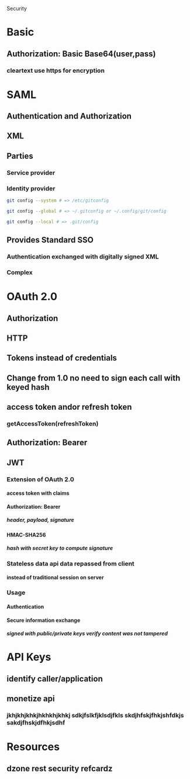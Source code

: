  Security

# Basic

## Authorization: Basic Base64(user,pass)

### cleartext use https for encryption

# SAML

## Authentication and Authorization

## XML

## Parties

### Service provider

### Identity provider

```bash
git config --system # => /etc/gitconfig

git config --global # => ~/.gitconfig or ~/.config/git/config

git config --local # => .git/config
```

## Provides Standard SSO

### Authentication exchanged with digitally signed XML

### Complex

# OAuth 2.0

## Authorization

## HTTP

## Tokens instead of credentials

## Change from 1.0 no need to sign each call with keyed hash

## access token andor refresh token

### getAccessToken(refreshToken)

## Authorization: Bearer <access token>

## JWT

### Extension of OAuth 2.0

#### access token with claims

#### Authorization: Bearer <JWT>

##### header, payload, signature

#### HMAC-SHA256

##### hash with secret key to compute signature

### Stateless data api data repassed from client

#### instead of traditional session on server

### Usage

#### Authentication

#### Secure information exchange

##### signed with public/private keys verify content was not tampered

# API Keys

## identify caller/application

## monetize api

### jkhjkhjkhkjhkhkhjkhkj sdkjfslkfjklsdjfkls skdjhfskjfhkjshfdkjs sakdjfhskjdfhkjsdhf

# Resources

## dzone rest security refcardz
